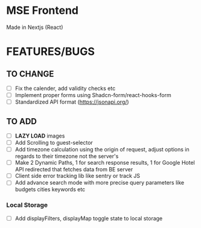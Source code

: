 # MSE Frontend

Made in Nextjs (React)

# FEATURES/BUGS

## TO CHANGE

- [ ] Fix the calender, add validity checks etc
- [ ] Implement proper forms using Shadcn-form/react-hooks-form
- [ ] Standardized API format (https://jsonapi.org/)

## TO ADD

- [ ] **LAZY LOAD** images
- [ ] Add Scrolling to guest-selector
- [ ] Add timezone calculation using the origin of request, adjust options in regards to their timezone not the server's
- [ ] Make 2 Dynamic Paths, 1 for search response results, 1 for Google Hotel API redirected that fetches data from BE server
- [ ] Client side error tracking lib like sentry or track JS
- [ ] Add advance search mode with more precise query parameters like budgets cities keywords etc

### Local Storage

- [ ] Add displayFilters, displayMap toggle state to local storage
